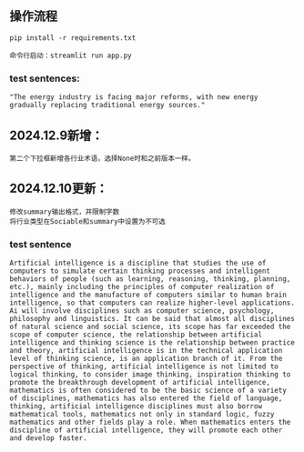 ## 操作流程

    pip install -r requirements.txt

    命令行启动：streamlit run app.py


### test sentences:
    "The energy industry is facing major reforms, with new energy gradually replacing traditional energy sources."

##  2024.12.9新增：
    第二个下拉框新增各行业术语，选择None时和之前版本一样。

## 2024.12.10更新：
    修改summary输出格式，并限制字数
    将行业类型在Sociable和summary中设置为不可选

### test sentence
    Artificial intelligence is a discipline that studies the use of computers to simulate certain thinking processes and intelligent behaviors of people (such as learning, reasoning, thinking, planning, etc.), mainly including the principles of computer realization of intelligence and the manufacture of computers similar to human brain intelligence, so that computers can realize higher-level applications. Ai will involve disciplines such as computer science, psychology, philosophy and linguistics. It can be said that almost all disciplines of natural science and social science, its scope has far exceeded the scope of computer science, the relationship between artificial intelligence and thinking science is the relationship between practice and theory, artificial intelligence is in the technical application level of thinking science, is an application branch of it. From the perspective of thinking, artificial intelligence is not limited to logical thinking, to consider image thinking, inspiration thinking to promote the breakthrough development of artificial intelligence, mathematics is often considered to be the basic science of a variety of disciplines, mathematics has also entered the field of language, thinking, artificial intelligence disciplines must also borrow mathematical tools, mathematics not only in standard logic, fuzzy mathematics and other fields play a role. When mathematics enters the discipline of artificial intelligence, they will promote each other and develop faster.
